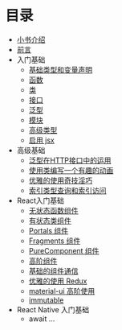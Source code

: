 # 目录

* [小书介绍](../README.md)
* [前言](./preface.md)
* 入门基础
  * [基础类型和变量声明](./basics/typed.md)
  * [函数](./basics/function.md)
  * [类](./basics/class.md)
  * [接口](./basics/interface.md)
  * [泛型](./basics/generics.md)
  * [模块](./basics/module.md)
  * [高级类型](./basics/advanced_types.md)
  * [启用 jsx](./basics/jsx.md)
* 高级基础
  * [泛型在HTTP接口中的运用](./advanced/generics_http.md)
  * [使用类编写一个有趣的动画](./advanced/class_animation.md)
  * [优雅的使用奇技淫巧](./advanced/skill.md)
  * [索引类型查询和索引访问](./advanced/index_types.md)
* React入门基础
  * [无状态函数组件](./react/function_component.md)
  * [有状态类组件](./react/class_component.md)
  * [Portals 组件](./react/portals_component.md)
  * [Fragments 组件](./react/fragments_component.md)
  * [PureComponent 组件](./react/pure_component.md)
  * [高阶组件](./react/hoc_component.md)
  * [基础的组件通信](./react/communication.md)
  * [优雅的使用 Redux](./react/used_redux.md)
  * [material-ui 高阶使用](./react/material_ui.md)
  * [immutable](./react/immutable.md)
* React Native 入门基础
  * await ...
